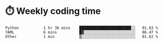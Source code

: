 
# :stopwatch: Weekly coding time
<!--START_SECTION:waka-->

```text
Python           1 hr 36 mins    ███████████████████████░░   91.83 %
YAML             6 mins          █▓░░░░░░░░░░░░░░░░░░░░░░░   06.47 %
Other            1 min           ▒░░░░░░░░░░░░░░░░░░░░░░░░   01.62 %
```

<!--END_SECTION:waka-->


<!-- <p> <img src="https://github-readme-stats.vercel.app/api?username=cozgerest&show_icons=true&hide_border=false" />  </p> -->

